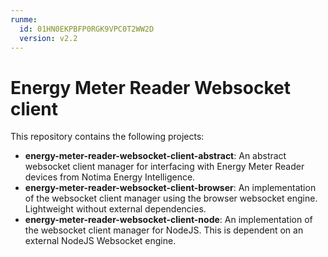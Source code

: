 ```yaml
---
runme:
  id: 01HN0EKPBFP0RGK9VPC0T2WW2D
  version: v2.2
---
```


# Energy Meter Reader Websocket client

This repository contains the following projects:
- **energy-meter-reader-websocket-client-abstract**: An abstract websocket client manager for interfacing with Energy Meter Reader devices from Notima Energy Intelligence.
- **energy-meter-reader-websocket-client-browser**: An implementation of the websocket client manager using the browser websocket engine. Lightweight without external dependencies.
- **energy-meter-reader-websocket-client-node**: An implementation of the websocket client manager for NodeJS. This is dependent on an external NodeJS Websocket engine.